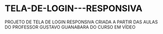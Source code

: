 # TELA-DE-LOGIN---RESPONSIVA
PROJETO DE TELA DE LOGIN RESPONSIVA CRIADA A PARTIR DAS AULAS DO PROFESSOR GUSTAVO GUANABARA DO CURSO EM VÍDEO
